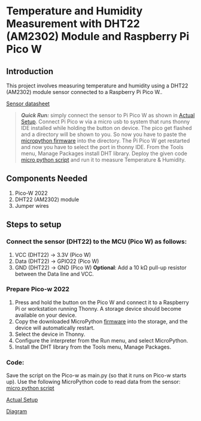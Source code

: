 # Temperature and Humidity Measurement with DHT22 (AM2302) Module and Raspberry Pi Pico W

## Introduction
This project involves measuring temperature and humidity using a DHT22 (AM2302) module sensor connected to a Raspberry Pi Pico W..

[Sensor datasheet](https://github.com/mrsoheilnezakat/Sensors/blob/main_branch/DHT22%20(AM2302)%20Module/Digital%2Bhumidity%2Band%2Btemperature%2Bsensor%2BAM2302.pdf)

> **_Quick Run:_** simply connect the sensor to Pi Pico W as shown in [Actual Setup](https://github.com/mrsoheilnezakat/Sensors/blob/main_branch/DHT22%20(AM2302)%20Module/Images/actual%20setup.jpg). Connect Pi Pico w via a micro usb to system that runs thonny IDE installed while holding the button on device. The pico get flashed and a directory will be shown to you. So now you have to paste the [micropython firmware](https://github.com/mrsoheilnezakat/Sensors/blob/main_branch/DHT22%20(AM2302)%20Module/RPI_PICO_W-20241025-v1.24.0.uf2) into the directory. The Pi Pico W get restarted and now you have to select the port in thonny IDE. From the Tools menu, Manage Packages install DHT library. Deploy the given code [micro python script](https://github.com/mrsoheilnezakat/Sensors/blob/main_branch/DHT22%20(AM2302)%20Module/main.py) and run it to measure Temperature & Humidity.

## Components Needed
1. Pico-W 2022
2. DHT22 (AM2302) module
3. Jumper wires

## Steps to setup

### Connect the sensor (DHT22) to the MCU (Pico W) as follows:
1. VCC (DHT22) → 3.3V (Pico W)
2. Data (DHT22) → GPIO22 (Pico W)
3. GND (DHT22) → GND (Pico W)
**Optional**: Add a 10 kΩ pull-up resistor between the Data line and VCC.

### Prepare Pico-w 2022
1. Press and hold the button on the Pico W and connect it to a Raspberry Pi or workstation running Thonny. A storage device should become available on your device.
2. Copy the downloaded MicroPython [firmware](https://github.com/mrsoheilnezakat/Sensors/blob/main_branch/DHT22%20(AM2302)%20Module/RPI_PICO_W-20241025-v1.24.0.uf2) into the storage, and the device will automatically restart.
3. Select the device in Thonny.
4. Configure the interpreter from the Run menu, and select MicroPython.
5. Install the DHT library from the Tools menu, Manage Packages.

### Code:
Save the script on the Pico-w as main.py (so that it runs on Pico-w starts up).
Use the following MicroPython code to read data from the sensor: [micro python script](https://github.com/mrsoheilnezakat/Sensors/blob/main_branch/DHT22%20(AM2302)%20Module/main.py)



[Actual Setup](https://github.com/mrsoheilnezakat/Sensors/blob/main_branch/DHT22%20(AM2302)%20Module/Images/actual%20setup.jpg)

[Diagram](https://github.com/mrsoheilnezakat/Sensors/blob/main_branch/DHT22%20(AM2302)%20Module/Images/diagram.png)
